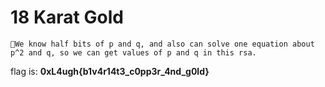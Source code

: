 # 18 Karat Gold

`We know half bits of p and q, and also can solve one equation about p^2 and q, so we can get values of p and q in this rsa.`

flag is: **0xL4ugh{b1v4r14t3_c0pp3r_4nd_g0ld}**

